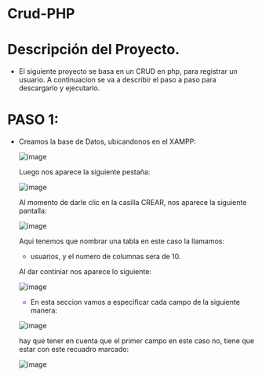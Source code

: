 # Crud-PHP

# Descripción del Proyecto.

- El siguiente proyecto se basa en un CRUD en php, para registrar un usuario. A continuacion se va a describir el paso a paso
  para descargarlo y ejecutarlo.
  
  
# PASO 1:

- Creamos la base de Datos, ubicandonos en el XAMPP:
  
  ![image](https://user-images.githubusercontent.com/95291737/208742701-96e1cc1f-659b-4c0e-88c8-618ece7f2c92.png)
  
  Luego nos aparece la siguiente pestaña: 
 
  ![image](https://user-images.githubusercontent.com/95291737/208744809-615fc76c-db11-4cf8-9953-9c4d935cc1a3.png)

  Al momento de darle clic en la casilla CREAR, nos aparece la siguiente pantalla:
  
  ![image](https://user-images.githubusercontent.com/95291737/208745163-b162b8f3-f270-498b-bf05-d412eb481fc2.png)

  Aqui tenemos que nombrar una tabla en este caso la llamamos:
  
  - usuarios, y el numero de columnas sera de 10.
  
  Al dar continiar nos aparece lo siguiente: 
  
  ![image](https://user-images.githubusercontent.com/95291737/208745860-a568a89d-22fe-4fa9-aefb-400090f4dae1.png)

  - En esta seccion vamos a especificar cada campo de la siguiente manera: 
  
  ![image](https://user-images.githubusercontent.com/95291737/208746187-7ed54539-4a49-41cf-bd33-34e75addb4f9.png)
 
  hay que tener en cuenta que el primer campo en este caso no, tiene que estar con este recuadro marcado:
  
  ![image](https://user-images.githubusercontent.com/95291737/208746495-c58927b9-3e11-4abc-bd13-1e2e58536b79.png)


